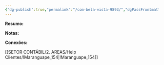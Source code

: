 ```yaml
---
{"dg-publish":true,"permalink":"/com-bela-vista-9893/","dgPassFrontmatter":true,"created":"2025-07-18T14:30:29.552-03:00","updated":"2025-07-18T14:31:17.759-03:00"}
---
```


**Resumo:**


**Notas:**




**Conexões:**

[[SETOR CONTÁBIL/2. AREAS/Help Clientes/!Maranguape_154\|!Maranguape_154]]